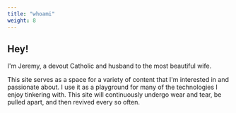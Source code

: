 ```yaml
---
title: "whoami"
weight: 8
---
```



## Hey!

I'm Jeremy, a devout Catholic and husband to the most beautiful wife.

This site serves as a space for a variety of content that I'm interested in and passionate about. I use it as a playground for many of the technologies I enjoy tinkering with. This site will continuously undergo wear and tear, be pulled apart, and then revived every so often.

